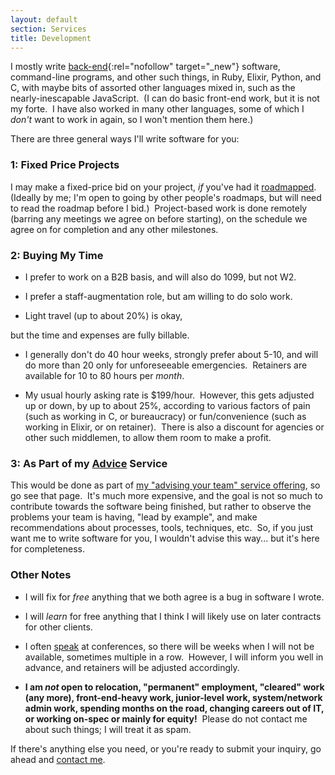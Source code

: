 ```yaml
---
layout: default
section: Services
title: Development
---
```


I mostly write
[back-end](https://en.wikipedia.org/wiki/Front_and_back_ends){:rel="nofollow" target="_new"}
software,
command-line programs,
and other such things,
in Ruby, Elixir, Python, and C,
with maybe bits of assorted other languages mixed in,
such as the nearly-inescapable JavaScript.&nbsp;
(I can do basic front-end work,
but it is not my forte.&nbsp;
I have also worked in
many other languages,
some of which I _don't_ want to work in again,
so I won't mention them here.)

There are three general ways I'll write software for you:

### 1: Fixed Price Projects

I may make a fixed-price bid on your project,
_if_ you've had it [roadmapped](roadmapping).&nbsp;
(Ideally by me;
I'm open to going by other people's roadmaps,
but will need to read the roadmap before I bid.)&nbsp;
Project-based work is done remotely
(barring any meetings we agree on before starting),
on the schedule we agree on
for completion and any other milestones.

### 2: Buying My Time

<!--
- You _must_ already have good
software engineering
processes and tooling
set up.&nbsp;
(If you don't, perhaps you need
[my advice service](advice)
first!)
-->

- I prefer to work on a B2B basis,
and will also do 1099, but not W2.

- I prefer a staff-augmentation role,
but am willing to do solo work.

- Light travel (up to about 20%) is okay,
<!--
meaning up to one trip per month,
lasting up to one week,
including the travel time,
which is billable.&nbsp;
You pay all expenses.
-->
but the time and expenses are fully billable.

- I generally don't do 40 hour weeks,
strongly prefer about 5-10,
and will do more than 20
only for unforeseeable emergencies.&nbsp;
Retainers are available for
10 to 80 hours per _month_.

- My usual hourly asking rate
is $199/hour.&nbsp;
However, this gets adjusted up or down,
by up to about 25%,
according to various factors of
pain (such as working in C, or bureaucracy) or
fun/convenience (such as working in Elixir, or on retainer).&nbsp;
There is also a discount for
agencies or other such middlemen,
to allow them room to make a profit.

### 3: As Part of my [Advice](advice) Service

This would be done as part of
[my "advising your team" service offering](advice),
so go see that page.&nbsp;
It's much more expensive,
and the goal is
not so much to contribute towards the software being finished,
but rather to observe the problems your team is having,
"lead by example",
and make recommendations
about processes, tools, techniques, etc.&nbsp;
So, if you just want me to write software for you,
I wouldn't advise this way...
but it's here for completeness.


### Other Notes

- I will fix for _free_
anything that we both agree is a bug
in software I wrote.

- I will _learn_ for free
anything that I think I will likely use
on later contracts for other clients.

- I often [speak](speaking) at conferences,
so there will be weeks when I will not be available,
sometimes multiple in a row.&nbsp;
However, I will inform you well in advance,
and retainers will be adjusted accordingly.&nbsp;

- **I am _not_ open to
relocation,
"permanent" employment,
"cleared" work (any more),
front-end-heavy work,
junior-level work,
system/network admin work,
spending months on the road,
changing careers out of IT,
or
working on-spec or mainly for equity!**&nbsp;
Please do not contact me about such things;
I will treat it as spam<!--,
which may include publicly ridiculing you and your company-->.

If there's anything else you need,
or you're ready to submit your inquiry,
go ahead and
[contact me](contact).
